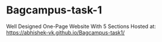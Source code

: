 # Bagcampus-task-1
Well Designed One-Page Website With 5 Sections
Hosted at: https://abhishek-vk.github.io/Bagcampus-task1/
